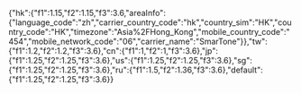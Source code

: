 {"hk":{"f1":1.15,"f2":1.15,"f3":3.6,"areaInfo":{"language_code":"zh","carrier_country_code":"hk","country_sim":"HK","country_code":"HK","timezone":"Asia%2FHong_Kong","mobile_country_code":"454","mobile_network_code":"06","carrier_name":"SmarTone"}},"tw":{"f1":1.2,"f2":1.2,"f3":3.6},"cn":{"f1":1,"f2":1,"f3":3.6},"jp":{"f1":1.25,"f2":1.25,"f3":3.6},"us":{"f1":1.25,"f2":1.25,"f3":3.6},"sg":{"f1":1.25,"f2":1.25,"f3":3.6},"ru":{"f1":1.5,"f2":1.36,"f3":3.6},"default":{"f1":1.25,"f2":1.25,"f3":3.6}}
